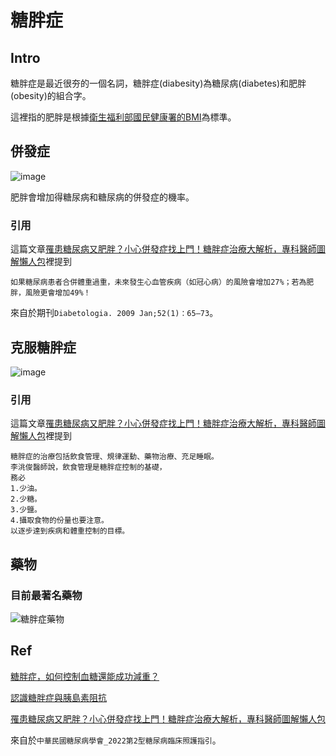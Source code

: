 # 糖胖症
## Intro
糖胖症是最近很夯的一個名詞，糖胖症(diabesity)為糖尿病(diabetes)和肥胖(obesity)的組合字。

這裡指的肥胖是根據[衛生福利部國民健康署的BMI](https://www.hpa.gov.tw/Pages/Detail.aspx?nodeid=542&pid=9737)為標準。

## 併發症
![image](https://github.com/user-attachments/assets/6d4d3984-6b1a-4291-9065-a662c8bc2e94)

肥胖會增加得糖尿病和糖尿病的併發症的機率。

### 引用

這篇文章[罹患糖尿病又肥胖？小心併發症找上門！糖胖症治療大解析，專科醫師圖解懶人包](https://medium.com/@careonlinetw/%E7%BD%B9%E6%82%A3%E7%B3%96%E5%B0%BF%E7%97%85%E5%8F%88%E8%82%A5%E8%83%96-%E5%B0%8F%E5%BF%83%E4%BD%B5%E7%99%BC%E7%97%87%E6%89%BE%E4%B8%8A%E9%96%80-%E7%B3%96%E8%83%96%E7%97%87%E6%B2%BB%E7%99%82%E5%A4%A7%E8%A7%A3%E6%9E%90-%E5%B0%88%E7%A7%91%E9%86%AB%E5%B8%AB%E5%9C%96%E8%A7%A3%E6%87%B6%E4%BA%BA%E5%8C%85-489a145c7ac2)裡提到

```
如果糖尿病患者合併體重過重，未來發生心血管疾病（如冠心病）的風險會增加27%；若為肥胖，風險更會增加49%！
```
來自於期刊```Diabetologia. 2009 Jan;52(1)：65–73```。


## 克服糖胖症
![image](https://github.com/user-attachments/assets/d0ce2674-8026-44d3-a77f-befda4e16b68)

### 引用

這篇文章[罹患糖尿病又肥胖？小心併發症找上門！糖胖症治療大解析，專科醫師圖解懶人包](https://medium.com/@careonlinetw/%E7%BD%B9%E6%82%A3%E7%B3%96%E5%B0%BF%E7%97%85%E5%8F%88%E8%82%A5%E8%83%96-%E5%B0%8F%E5%BF%83%E4%BD%B5%E7%99%BC%E7%97%87%E6%89%BE%E4%B8%8A%E9%96%80-%E7%B3%96%E8%83%96%E7%97%87%E6%B2%BB%E7%99%82%E5%A4%A7%E8%A7%A3%E6%9E%90-%E5%B0%88%E7%A7%91%E9%86%AB%E5%B8%AB%E5%9C%96%E8%A7%A3%E6%87%B6%E4%BA%BA%E5%8C%85-489a145c7ac2)裡提到

```
糖胖症的治療包括飲食管理、規律運動、藥物治療、充足睡眠。
李洮俊醫師說，飲食管理是糖胖症控制的基礎，
務必
1.少油。
2.少糖。
3.少鹽。
4.攝取食物的份量也要注意。
以逐步達到疾病和體重控制的目標。
```

## 藥物
### 目前最著名藥物
![糖胖症藥物](https://github.com/user-attachments/assets/dd156783-4569-426f-8f1c-5943519624c2)

## Ref

[糖胖症，如何控制血糖還能成功減重？](https://www.commonhealth.com.tw/article/82748)

[認識糖胖症與胰島素阻抗](https://www.youtube.com/watch?v=ZFnBOBH_2zo)

[罹患糖尿病又肥胖？小心併發症找上門！糖胖症治療大解析，專科醫師圖解懶人包](https://medium.com/@careonlinetw/%E7%BD%B9%E6%82%A3%E7%B3%96%E5%B0%BF%E7%97%85%E5%8F%88%E8%82%A5%E8%83%96-%E5%B0%8F%E5%BF%83%E4%BD%B5%E7%99%BC%E7%97%87%E6%89%BE%E4%B8%8A%E9%96%80-%E7%B3%96%E8%83%96%E7%97%87%E6%B2%BB%E7%99%82%E5%A4%A7%E8%A7%A3%E6%9E%90-%E5%B0%88%E7%A7%91%E9%86%AB%E5%B8%AB%E5%9C%96%E8%A7%A3%E6%87%B6%E4%BA%BA%E5%8C%85-489a145c7ac2)

來自於```中華民國糖尿病學會_2022第2型糖尿病臨床照護指引```。
